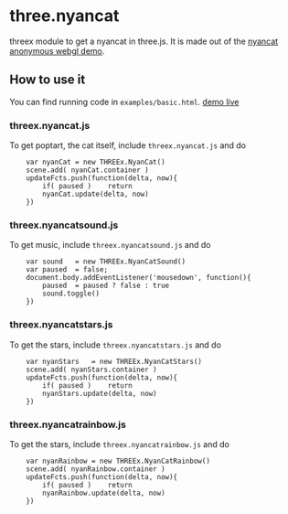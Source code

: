 three.nyancat
=============

threex module to get a nyancat in three.js.
It is made out of the 
[nyancat anonymous webgl demo](http://dl.dropboxusercontent.com/u/6213850/WebGL/nyanCat/nyan.html).


## How to use it

You can find running code in ```examples/basic.html```.
[demo live](http://jeromeetienne.github.io/threex/src/threex.nyancat/examples/basic.html)

### threex.nyancat.js
To get poptart, the cat itself, include ```threex.nyancat.js``` and do
```
	var nyanCat	= new THREEx.NyanCat()
	scene.add( nyanCat.container )
	updateFcts.push(function(delta, now){
		if( paused )	return
		nyanCat.update(delta, now)
	})
```

### threex.nyancatsound.js

To get music, include ```threex.nyancatsound.js``` and do

```
	var sound	= new THREEx.NyanCatSound()
	var paused	= false;	
	document.body.addEventListener('mousedown', function(){
		paused	= paused ? false : true
		sound.toggle()
	})
```

### threex.nyancatstars.js

To get the stars, include ```threex.nyancatstars.js``` and do

```	
	var nyanStars	= new THREEx.NyanCatStars()
	scene.add( nyanStars.container )
	updateFcts.push(function(delta, now){
		if( paused )	return 
		nyanStars.update(delta, now)
	})

```

### threex.nyancatrainbow.js

To get the stars, include ```threex.nyancatrainbow.js``` and do

```
	var nyanRainbow	= new THREEx.NyanCatRainbow()
	scene.add( nyanRainbow.container )
	updateFcts.push(function(delta, now){
		if( paused )	return
		nyanRainbow.update(delta, now)
	})
```